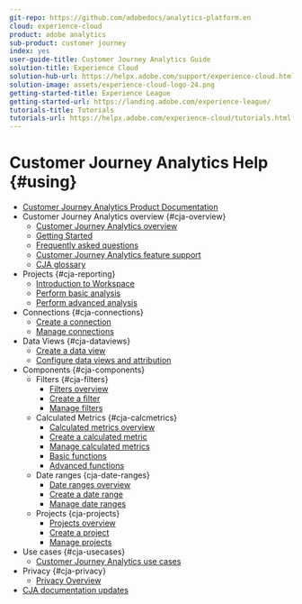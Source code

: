```yaml
---
git-repo: https://github.com/adobedocs/analytics-platform.en
cloud: experience-cloud
product: adobe analytics
sub-product: customer journey
index: yes
user-guide-title: Customer Journey Analytics Guide
solution-title: Experience Cloud
solution-hub-url: https://helpx.adobe.com/support/experience-cloud.html
solution-image: assets/experience-cloud-logo-24.png
getting-started-title: Experience League
getting-started-url: https://landing.adobe.com/experience-league/
tutorials-title: Tutorials
tutorials-url: https://helpx.adobe.com/experience-cloud/tutorials.html
---
```


# Customer Journey Analytics Help {#using}

+ [Customer Journey Analytics Product Documentation](getting-started/cja-landing.md)
+ Customer Journey Analytics overview {#cja-overview}
  + [Customer Journey Analytics overview](getting-started/cja-overview.md)
  + [Getting Started](getting-started/cja-getting-started.md)
  + [Frequently asked questions](getting-started/cja-faq.md)
  + [Customer Journey Analytics feature support](getting-started/cja-aa.md)
  + [CJA glossary](getting-started/cja-glossary.md)
+ Projects {#cja-reporting}
  + [Introduction to Workspace](projects/workspace-basics.md)
  + [Perform basic analysis](projects/perform-basic-analysis.md)
  + [Perform advanced analysis](projects/perform-adv-analysis.md)
+ Connections {#cja-connections}
  + [Create a connection](connections/create-connection.md)
  + [Manage connections](connections/manage-connection.md)
+ Data Views {#cja-dataviews}
  + [Create a data view](data-views/create-dataview.md)
  + [Configure data views and attribution](data-views/configure-dataviews.md)
+ Components {#cja-components}
  + Filters {#cja-filters}
    + [Filters overview](components/filters/filters-overview.md)
    + [Create a filter](components/filters/create-filters.md)
    + [Manage filters](components/filters/manage-filters.md)
  + Calculated Metrics {#cja-calcmetrics}
    + [Calculated metrics overview](components/calc-metrics/calc-metr-overview.md)
    + [Create a calculated metric](components/calc-metrics/create.md)
    + [Manage calculated metrics](components/calc-metrics/manage.md)
    + [Basic functions](components/calc-metrics/cm-functions.md)
    + [Advanced functions](components/calc-metrics/cm-adv-functions.md)
  + Date ranges {cja-date-ranges}
    + [Date ranges overview](components/date-ranges/overview.md)
    + [Create a date range](components/date-ranges/create.md)
    + [Manage date ranges](components/date-ranges/manage.md)
  + Projects {cja-projects}
    + [Projects overview](components/projects/overview.md)
    + [Create a project](components/projects/create.md)
    + [Manage projects](components/projects/manage.md)
+ Use cases {#cja-usecases}
  + [Customer Journey Analytics use cases](use-cases/cja-usecases.md)
+ Privacy {#cja-privacy}
  + [Privacy Overview](privacy/privacy-overview.md)
+ [CJA documentation updates](doc-changes.md)
